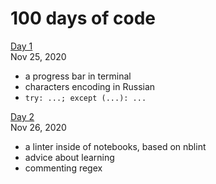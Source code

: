 # 100 days of code
[Day 1](days/day_01.md)  
Nov 25, 2020
- a progress bar in terminal
- characters encoding in Russian
- `try: ...; except (...): ...`

[Day 2](days/day_02.md)  
Nov 26, 2020
- a linter inside of notebooks, based on nblint
- advice about learning
- commenting regex